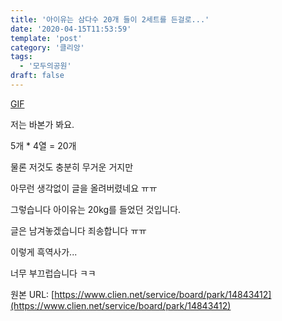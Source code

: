 ```yaml
---
title: '아이유는 삼다수 20개 들이 2세트를 든걸로...'
date: '2020-04-15T11:53:59'
template: 'post'
category: '클리앙'
tags: 
  - '모두의공원'
draft: false
---
```


 [GIF](https://www.google.co.kr/searchbyimage?site=search&image_url=https://cdn.clien.net/web/api/file/F01/9903278/251b081a38f70b.GIF)

저는 바본가 봐요.

5개 \* 4열 = 20개

물론 저것도 충분히 무거운 거지만

아무런 생각없이 글을 올려버렸네요 ㅠㅠ

  

그렇습니다 아이유는 20kg를 들었던 것입니다.

글은 남겨놓겠습니다 죄송합니다 ㅠㅠ

  

이렇게 흑역사가...

너무 부끄럽습니다 ㅋㅋ

원본 URL: [https://www.clien.net/service/board/park/14843412](https://www.clien.net/service/board/park/14843412)